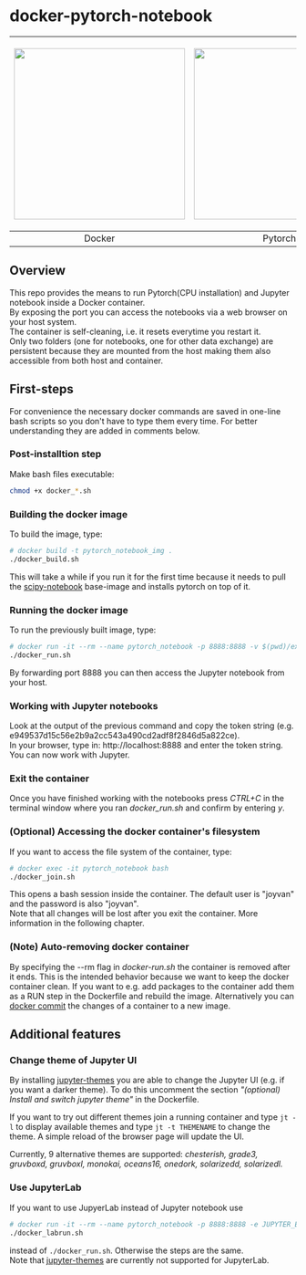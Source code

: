 # docker-pytorch-notebook



| <p><img width="300" src="https://upload.wikimedia.org/wikipedia/commons/7/79/Docker_%28container_engine%29_logo.png" /></p> | <p><img width="300" src="https://upload.wikimedia.org/wikipedia/commons/9/96/Pytorch_logo.png" /></p> | <p><img width="300" src="https://upload.wikimedia.org/wikipedia/commons/thumb/3/38/Jupyter_logo.svg/250px-Jupyter_logo.svg.png" /></p> |
|:-------------------------:|:-------------------------:|:-------------------------:|
|           Docker          |          Pytorch          | Jupyter notebook/ JupyterLab |



## Overview
This repo provides the means to run Pytorch(CPU installation) and Jupyter notebook inside a Docker container.  
By exposing the port you can access the notebooks via a web browser on your host system.  
The container is self-cleaning, i.e. it resets everytime you restart it.  
Only two folders (one for notebooks, one for other data exchange) are persistent because they are mounted from the host making them also accessible from both host and container.

## First-steps
For convenience the necessary docker commands are saved in one-line bash scripts so you don't have to type them every time. For better understanding they are added in comments below.

### Post-installtion step
Make bash files executable:
```bash
chmod +x docker_*.sh
```


### Building the docker image
To build the image, type:
```bash
# docker build -t pytorch_notebook_img .
./docker_build.sh
```
This will take a while if you run it for the first time because it needs to pull the [scipy-notebook](https://hub.docker.com/r/jupyter/scipy-notebook) base-image and installs pytorch on top of it.

### Running the docker image 
To run the previously built image, type:
```bash
# docker run -it --rm --name pytorch_notebook -p 8888:8888 -v $(pwd)/exchange:/home/jovyan/exchange -v $(pwd)/notebooks:/home/jovyan/work pytorch_notebook_img
./docker_run.sh
```
By forwarding port 8888 you can then access the Jupyter notebook from your host.

### Working with Jupyter notebooks
Look at the output of the previous command and copy the token string (e.g. e949537d15c56e2b9a2cc543a490cd2adf8f2846d5a822ce).  
In your browser, type in: http://localhost:8888 and enter the token string. You can now work with Jupyter.

### Exit the container
Once you have finished working with the notebooks press *CTRL+C* in the terminal window where you ran *docker_run.sh* and confirm by entering *y*.  

### (Optional) Accessing the docker container's filesystem
If you want to access the file system of the container, type:
```bash
# docker exec -it pytorch_notebook bash
./docker_join.sh
```
This opens a bash session inside the container. The default user is "joyvan" and the password is also "joyvan".  
Note that all changes will be lost after you exit the container. More information in the following chapter.

### (Note) Auto-removing docker container
By specifying the --rm flag in *docker-run.sh* the container is removed after it ends.
This is the intended behavior because we want to keep the docker container clean. If you want to e.g. add packages to the container add them as a RUN step in the Dockerfile and rebuild the image. Alternatively you can [docker commit](https://docs.docker.com/engine/reference/commandline/commit/) the changes of a container to a new image.

## Additional features

### Change theme of Jupyter UI
By installing [jupyter-themes](https://github.com/dunovank/jupyter-themes) you are able to change the Jupyter UI (e.g. if you want a darker theme). To do this uncomment the section _"(optional) Install and switch jupyter theme"_ in the Dockerfile.

If you want to try out different themes join a running container and type ```jt -l``` to display available themes and type ```jt -t THEMENAME``` to change the theme. A simple reload of the browser page will update the UI.

Currently, 9 alternative themes are supported: _chesterish, grade3, gruvboxd, gruvboxl, monokai, oceans16, onedork, solarizedd, solarizedl._

### Use JupyterLab
If you want to use JupyerLab instead of Jupyter notebook use
```bash
# docker run -it --rm --name pytorch_notebook -p 8888:8888 -e JUPYTER_ENABLE_LAB=yes -v $(pwd)/exchange:/home/jovyan/exchange -v $(pwd)/notebooks:/home/jovyan/work pytorch_notebook_img
./docker_labrun.sh
```
instead of ```./docker_run.sh```. Otherwise the steps are the same.  
Note that [jupyter-themes](https://github.com/dunovank/jupyter-themes) are currently not supported for JupyterLab.
